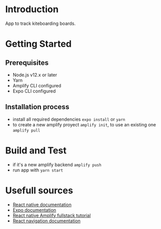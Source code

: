 # Introduction

App to track kiteboarding boards.

# Getting Started

## Prerequisites

-   Node.js v12.x or later
-   Yarn
-   Amplify CLI configured
-   Expo CLI configured

## Installation process

-   install all required dependencies `expo install` or `yarn `
-   to create a new amplify proyect `amplify init`, to use an existing one `amplify pull`

# Build and Test

-   if it's a new amplify backend `amplify push`
-   run app with `yarn start`

# Usefull sources

-   [React native documentation](https://reactnative.dev/docs/getting-started)
-   [Expo documentation](https://docs.expo.dev/)
-   [React native Amplify fullstack tutorial](https://docs.amplify.aws/start/getting-started/installation/q/integration/react-native/)
-   [React navigation documentation](https://reactnavigation.org/docs/getting-started/)
